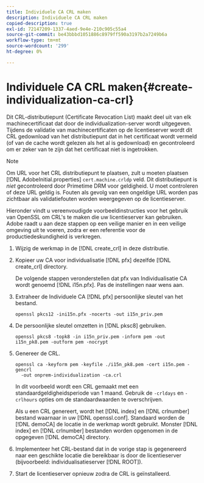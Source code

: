 ```yaml
---
title: Individuele CA CRL maken
description: Individuele CA CRL maken
copied-description: true
exl-id: 72147209-1337-4aed-9e4e-210c905c55a4
source-git-commit: be43bbbd1051886c8979ff590a3197b2a7249b6a
workflow-type: tm+mt
source-wordcount: '299'
ht-degree: 0%

---
```


# Individuele CA CRL maken{#create-individualization-ca-crl}

Dit CRL-distributiepunt (Certificate Revocation List) maakt deel uit van elk machinecertificaat dat door de individualization-server wordt uitgegeven. Tijdens de validatie van machinecertificaten op de licentieserver wordt dit CRL gedownload van het distributiepunt dat in het certificaat wordt vermeld (of van de cache wordt gelezen als het al is gedownload) en gecontroleerd om er zeker van te zijn dat het certificaat niet is ingetrokken.

>[!NOTE]
>
>Om URL voor het CRL distributiepunt te plaatsen, zult u moeten plaatsen [!DNL AdobeInitial.properties] `cert.machine.crldp` veld. Dit distributiepunt is *niet* gecontroleerd door Primetime DRM voor geldigheid. U moet controleren of deze URL geldig is. Fouten als gevolg van een ongeldige URL worden pas zichtbaar als validatiefouten worden weergegeven op de licentieserver.

Hieronder vindt u vereenvoudigde voorbeeldinstructies voor het gebruik van OpenSSL om CRL&#39;s te maken die uw licentieserver kan gebruiken. Adobe raadt u aan deze stappen op een veilige manier en in een veilige omgeving uit te voeren, zodra er een referentie voor de productiedeskundigheid is verkregen.

1. Wijzig de werkmap in de [!DNL create_crl] in deze distributie.
1. Kopieer uw CA voor individualisatie [!DNL pfx] dezelfde [!DNL create_crl] directory.

   De volgende stappen veronderstellen dat pfx van Individualisatie CA wordt genoemd [!DNL i15n.pfx]. Pas de instellingen naar wens aan.
1. Extraheer de Individuele CA [!DNL pfx] persoonlijke sleutel van het bestand.

   ```
   openssl pkcs12 -ini15n.pfx -nocerts -out i15n_priv.pem
   ```

1. De persoonlijke sleutel omzetten in [!DNL pksc8] gebruiken.

   ```
   openssl pkcs8 -topk8 -in i15n_priv.pem -inform pem -out i15n_pk8.pem -outform pem -nocrypt
   ```

1. Genereer de CRL.

   ```
   openssl ca -keyform pem -keyfile ./i15n_pk8.pem -cert i15n.pem -gencrl  
     -out onprem-individualization -ca.crl
   ```

   In dit voorbeeld wordt een CRL gemaakt met een standaardgeldigheidsperiode van 1 maand. Gebruik de `-crldays` en `-crlhours` opties om de standaardwaarden te overschrijven.

   Als u een CRL genereert, wordt het [!DNL index] en [!DNL crlnumber] bestand waarnaar in uw [!DNL openssl.conf]. Standaard worden de [!DNL demoCA] de locatie in de werkmap wordt gebruikt. Monster [!DNL index] en [!DNL crlnumber] bestanden worden opgenomen in de opgegeven [!DNL demoCA] directory.

1. Implementeer het CRL-bestand dat in de vorige stap is gegenereerd naar een geschikte locatie die bereikbaar is door de licentieserver (bijvoorbeeld: individualisatieserver [!DNL ROOT]).
1. Start de licentieserver opnieuw zodra de CRL is geïnstalleerd.
